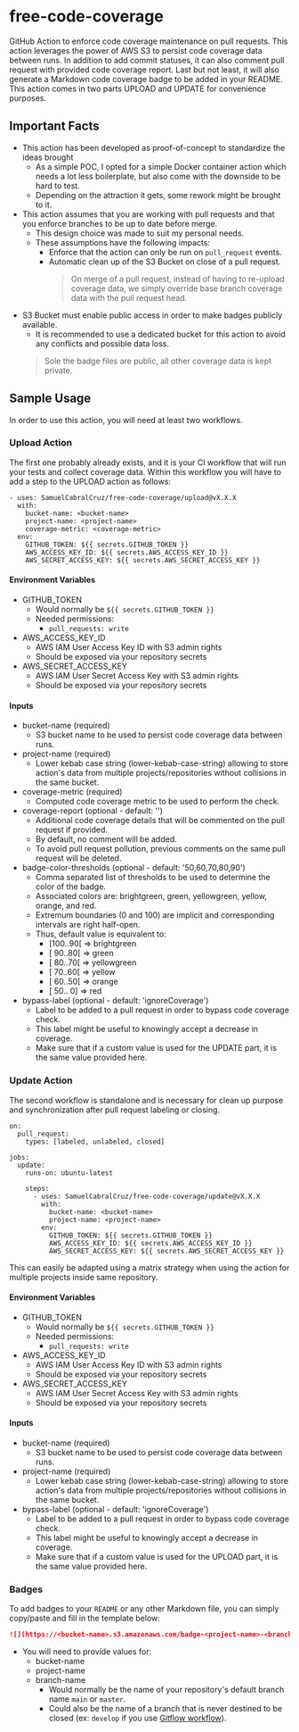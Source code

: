 # free-code-coverage

GitHub Action to enforce code coverage maintenance on pull requests.
This action leverages the power of AWS S3 to persist code coverage data between runs.
In addition to add commit statuses, it can also comment pull request with provided code coverage report.
Last but not least, it will also generate a Markdown code coverage badge to be added in your README.
This action comes in two parts UPLOAD and UPDATE for convenience purposes.

## Important Facts

- This action has been developed as proof-of-concept to standardize the ideas brought
  - As a simple POC, I opted for a simple Docker container action which needs a lot less boilerplate,
    but also come with the downside to be hard to test.
  - Depending on the attraction it gets, some rework might be brought to it. 
- This action assumes that you are working with pull requests and that 
  you enforce branches to be up to date before merge.
  - This design choice was made to suit my personal needs.
  - These assumptions have the following impacts:
    - Enforce that the action can only be run on `pull_request` events.
    - Automatic clean up of the S3 Bucket on close of a pull request.
      > On merge of a pull request, instead of having to re-upload coverage data, 
        we simply override base branch coverage data with the pull request head.
- S3 Bucket must enable public access in order to make badges publicly available.
  - It is recommended to use a dedicated bucket for this action to avoid any conflicts and possible data loss.
  > Sole the badge files are public, all other coverage data is kept private.

## Sample Usage

In order to use this action, you will need at least two workflows.

### Upload Action

The first one probably already exists, and it is your CI workflow that will run your tests and collect coverage data.
Within this workflow you will have to add a step to the UPLOAD action as follows:
  ```
  - uses: SamuelCabralCruz/free-code-coverage/upload@vX.X.X
    with:
      bucket-name: <bucket-name> 
      project-name: <project-name> 
      coverage-metric: <coverage-metric>
    env:
      GITHUB_TOKEN: ${{ secrets.GITHUB_TOKEN }}
      AWS_ACCESS_KEY_ID: ${{ secrets.AWS_ACCESS_KEY_ID }}
      AWS_SECRET_ACCESS_KEY: ${{ secrets.AWS_SECRET_ACCESS_KEY }}
  ```

#### Environment Variables

- GITHUB_TOKEN
  - Would normally be `${{ secrets.GITHUB_TOKEN }}`
  - Needed permissions:
    - `pull_requests: write`
- AWS_ACCESS_KEY_ID
  - AWS IAM User Access Key ID with S3 admin rights
  - Should be exposed via your repository secrets
- AWS_SECRET_ACCESS_KEY
  - AWS IAM User Secret Access Key with S3 admin rights
  - Should be exposed via your repository secrets

#### Inputs

- bucket-name (required)
  - S3 bucket name to be used to persist code coverage data between runs.
- project-name (required)
  - Lower kebab case string (lower-kebab-case-string) allowing to store action's data from multiple 
    projects/repositories without collisions in the same bucket.
- coverage-metric (required)
  - Computed code coverage metric to be used to perform the check.
- coverage-report (optional - default: '')
  - Additional code coverage details that will be commented on the pull request if provided.
  - By default, no comment will be added.
  - To avoid pull request pollution, previous comments on the same pull request will be deleted.
- badge-color-thresholds (optional - default: '50,60,70,80,90')
  - Comma separated list of thresholds to be used to determine the color of the badge.
  - Associated colors are: brightgreen, green, yellowgreen, yellow, orange, and red.
  - Extremum boundaries (0 and 100) are implicit and corresponding intervals are right half-open.
  - Thus, default value is equivalent to:
      - [100..90[ => brightgreen
      - [ 90..80[ => green
      - [ 80..70[ => yellowgreen
      - [ 70..60[ => yellow
      - [ 60..50[ => orange
      - [ 50.. 0] => red
- bypass-label (optional - default: 'ignoreCoverage')
  - Label to be added to a pull request in order to bypass code coverage check.
  - This label might be useful to knowingly accept a decrease in coverage.
  - Make sure that if a custom value is used for the UPDATE part, it is the same value provided here.

### Update Action

The second workflow is standalone and is necessary for clean up purpose and 
synchronization after pull request labeling or closing.
  ```
  on:
    pull_request:
      types: [labeled, unlabeled, closed]

  jobs:
    update:
      runs-on: ubuntu-latest

      steps:
        - uses: SamuelCabralCruz/free-code-coverage/update@vX.X.X
          with:
            bucket-name: <bucket-name> 
            project-name: <project-name>
          env:
            GITHUB_TOKEN: ${{ secrets.GITHUB_TOKEN }}
            AWS_ACCESS_KEY_ID: ${{ secrets.AWS_ACCESS_KEY_ID }}
            AWS_SECRET_ACCESS_KEY: ${{ secrets.AWS_SECRET_ACCESS_KEY }}
  ```
This can easily be adapted using a matrix strategy when using the action for multiple projects inside same repository.

#### Environment Variables

- GITHUB_TOKEN
  - Would normally be `${{ secrets.GITHUB_TOKEN }}`
  - Needed permissions:
    - `pull_requests: write`
- AWS_ACCESS_KEY_ID
  - AWS IAM User Access Key ID with S3 admin rights
  - Should be exposed via your repository secrets
- AWS_SECRET_ACCESS_KEY
  - AWS IAM User Secret Access Key with S3 admin rights
  - Should be exposed via your repository secrets

#### Inputs

- bucket-name (required)
  - S3 bucket name to be used to persist code coverage data between runs.
- project-name (required)
  - Lower kebab case string (lower-kebab-case-string) allowing to store action's data from multiple
    projects/repositories without collisions in the same bucket.
- bypass-label (optional - default: 'ignoreCoverage')
  - Label to be added to a pull request in order to bypass code coverage check.
  - This label might be useful to knowingly accept a decrease in coverage.
  - Make sure that if a custom value is used for the UPLOAD part, it is the same value provided here.

### Badges

To add badges to your `README` or any other Markdown file, you can simply copy/paste and fill in the template below:
  ```md
  ![](https://<bucket-name>.s3.amazonaws.com/badge-<project-name>-<branch-name>.svg)
  ```
  - You will need to provide values for:
    - bucket-name
    - project-name
    - branch-name
      - Would normally be the name of your repository's default branch name `main` or `master`.
      - Could also be the name of a branch that is never destined to be closed (ex: `develop` if you use 
        [Gitflow workflow](https://www.atlassian.com/git/tutorials/comparing-workflows/gitflow-workflow)).
